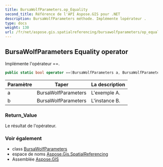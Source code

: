 ```yaml
---
title: BursaWolfParameters.op_Equality
second_title: Référence de l'API Aspose.GIS pour .NET
description: BursaWolfParameters méthode. Implémente lopérateur .
type: docs
weight: 130
url: /fr/net/aspose.gis.spatialreferencing/bursawolfparameters/op_equality/
---
```

## BursaWolfParameters Equality operator

Implémente l'opérateur ==.

```csharp
public static bool operator ==(BursaWolfParameters a, BursaWolfParameters b)
```

| Paramètre | Taper | La description |
| --- | --- | --- |
| a | BursaWolfParameters | L'exemple A. |
| b | BursaWolfParameters | L'instance B. |

### Return_Value

Le résultat de l'opérateur.

### Voir également

* class [BursaWolfParameters](../)
* espace de noms [Aspose.Gis.SpatialReferencing](../../bursawolfparameters/)
* Assemblée [Aspose.GIS](../../../)


